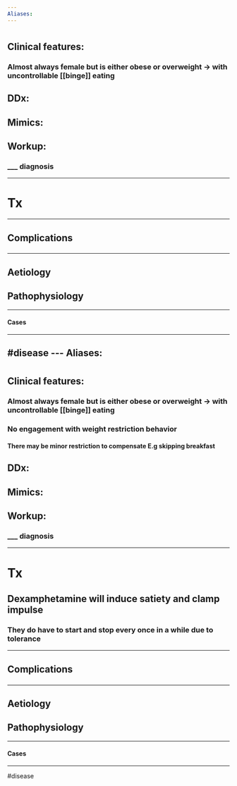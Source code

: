 ```yaml
---
Aliases:
---
```

# 
## Clinical features:
### Almost always female but is either obese or overweight -> with uncontrollable [[binge]] eating
## DDx:
###
## Mimics:
###
## Workup:
### ___ diagnosis
---
# Tx

---
## Complications
###

---
## Aetiology
## Pathophysiology

---
#### Cases


---
#disease ---
Aliases:
---
# 
## Clinical features:
### Almost always female but is either obese or overweight -> with uncontrollable [[binge]] eating
### No engagement with weight restriction behavior
#### There may be minor restriction to compensate E.g skipping breakfast
## DDx:
###
## Mimics:
###
## Workup:
### ___ diagnosis
---
# Tx
## Dexamphetamine will induce satiety and clamp impulse
### They do have to start and stop every once in a while due to tolerance

---
## Complications
###

---
## Aetiology
## Pathophysiology

---
#### Cases


---
#disease 